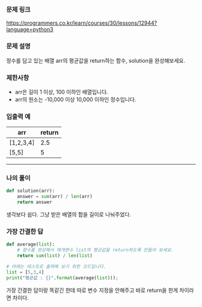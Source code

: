 ### 문제 링크

https://programmers.co.kr/learn/courses/30/lessons/12944?language=python3

### **문제 설명**

정수를 담고 있는 배열 arr의 평균값을 return하는 함수, solution을 완성해보세요.

### **제한사항**

- arr은 길이 1 이상, 100 이하인 배열입니다.
- arr의 원소는 -10,000 이상 10,000 이하인 정수입니다.

### **입출력 예**

| arr | return |
| --- | --- |
| [1,2,3,4] | 2.5 |
| [5,5] | 5 |

---

### 나의 풀이

```python
def solution(arr):
    answer = sum(arr) / len(arr)
    return answer
```

생각보다 쉽다. 그냥 받은 배열의 합을 길이로 나눠주었다.

### 가장 간결한 답

```python
def average(list):
    # 함수를 완성해서 매개변수 list의 평균값을 return하도록 만들어 보세요.
    return sum(list) / len(list)

# 아래는 테스트로 출력해 보기 위한 코드입니다.
list = [5,3,4] 
print("평균값 : {}".format(average(list)));
```

가장 간결한 답이랑 똑같긴 한데 따로 변수 지정을 안해주고 바로 return을 한게 차이라면 차이다.
